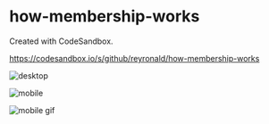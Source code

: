 # how-membership-works

Created with CodeSandbox.

https://codesandbox.io/s/github/reyronald/how-membership-works

![desktop](https://user-images.githubusercontent.com/7514993/102703324-c200b380-4243-11eb-89fd-a37cddb76403.png)

![mobile ](https://user-images.githubusercontent.com/7514993/102703330-d0e76600-4243-11eb-861f-bfe3d46ab464.png)

![mobile gif](https://user-images.githubusercontent.com/7514993/102703317-b0b7a700-4243-11eb-8329-6f25bb7d421b.gif)
